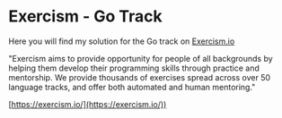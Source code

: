 # Exercism - Go Track

Here you will find my solution for the Go track on [Exercism.io](https://exercism.io/)

"Exercism aims to provide opportunity for people of all backgrounds by helping them develop their programming skills through practice and mentorship. We provide thousands of exercises spread across over 50 language tracks, and offer both automated and human mentoring."

[https://exercism.io/](https://exercism.io/))

